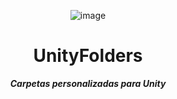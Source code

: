 <header>

![image](https://github.com/user-attachments/assets/95f4cd3a-c3be-4896-9a63-026bd422bce4)

# **UnityFolders**

_**Carpetas personalizadas para Unity**_


</header>
   
<footer>


</footer>
